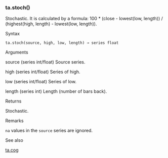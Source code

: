 ### ta.stoch()

Stochastic. It is calculated by a formula: 100 \* (close - lowest(low, length)) / (highest(high, length) - lowest(low, length)).

Syntax

```
ta.stoch(source, high, low, length) → series float
```

Arguments

source (series int/float) Source series.

high (series int/float) Series of high.

low (series int/float) Series of low.

length (series int) Length (number of bars back).

Returns

Stochastic.

Remarks

`na` values in the `source` series are ignored.

See also

[ta.cog](#fun_ta.cog)
